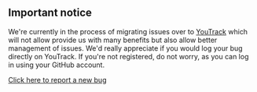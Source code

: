 [//]: # (name: Bug report)
[//]: # (about: Please read Important notice below)
[//]: # (title: Bug report)
[//]: # (labels: '')
[//]: # (assignees: '')

## Important notice 

We're currently in the process of migrating issues over to [YouTrack](https://youtrack.jetbrains.com/issues/KTOR) which will not allow provide us with many benefits but also allow better management of issues. We'd really appreciate if you would log your bug directly on YouTrack. If you're not registered, do not worry, as you can log in using your GitHub account. 

[Click here to report a new bug](https://youtrack.jetbrains.com/newIssue?project=KTOR&c=Subsystem%20Docs)